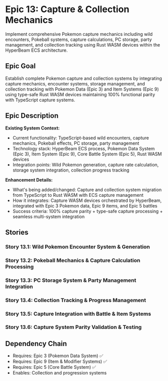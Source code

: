 # Epic 13: Capture & Collection Mechanics

Implement comprehensive Pokemon capture mechanics including wild encounters, Pokeball systems, capture calculations, PC storage, party management, and collection tracking using Rust WASM devices within the HyperBeam ECS architecture.

## Epic Goal

Establish complete Pokemon capture and collection systems by integrating capture mechanics, encounter systems, storage management, and collection tracking with Pokemon Data (Epic 3) and Item Systems (Epic 9) using type-safe Rust WASM devices maintaining 100% functional parity with TypeScript capture systems.

## Epic Description

**Existing System Context:**
- Current functionality: TypeScript-based wild encounters, capture mechanics, Pokeball effects, PC storage, party management
- Technology stack: HyperBeam ECS process, Pokemon Data System (Epic 3), Item System (Epic 9), Core Battle System (Epic 5), Rust WASM devices
- Integration points: Wild Pokemon generation, capture rate calculation, storage system integration, collection progress tracking

**Enhancement Details:**
- What's being added/changed: Capture and collection system migration from TypeScript to Rust WASM with ECS capture management
- How it integrates: Capture WASM devices orchestrated by HyperBeam, integrated with Epic 3 Pokemon data, Epic 9 items, and Epic 5 battles
- Success criteria: 100% capture parity + type-safe capture processing + seamless multi-system integration

## Stories

### Story 13.1: Wild Pokemon Encounter System & Generation
### Story 13.2: Pokeball Mechanics & Capture Calculation Processing
### Story 13.3: PC Storage System & Party Management Integration
### Story 13.4: Collection Tracking & Progress Management
### Story 13.5: Capture Integration with Battle & Item Systems
### Story 13.6: Capture System Parity Validation & Testing

## Dependency Chain
- Requires: Epic 3 (Pokemon Data System) ✅
- Requires: Epic 9 (Item & Modifier Systems) ✅
- Requires: Epic 5 (Core Battle System) ✅
- Enables: Collection and progression systems
